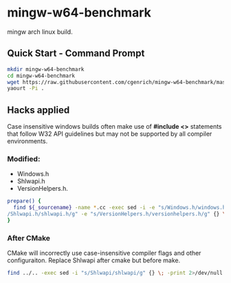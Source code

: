 # mingw-w64-benchmark
mingw arch linux build.

## Quick Start - Command Prompt
```bash
mkdir mingw-w64-benchmark
cd mingw-w64-benchmark
wget https://raw.githubusercontent.com/cgenrich/mingw-w64-benchmark/master/PKGBUILD
yaourt -Pi .
```

## Hacks applied
Case insensitive windows builds often make use of **#include <>** statements that follow W32 API guidelines but may not be supported by all compiler environments.  
### Modified:
* Windows.h
* Shlwapi.h
* VersionHelpers.h.
```bash
prepare() {
  find ${_sourcename} -name *.cc -exec sed -i -e "s/Windows.h/windows.h/g" -e "s
/Shlwapi.h/shlwapi.h/g" -e "s/VersionHelpers.h/versionhelpers.h/g" {} \;
}
```
### After CMake
CMake will incorrectly use case-insensitive compiler flags and other configuraiton.  Replace Shlwapi after cmake but before make.
```bash
find ../.. -exec sed -i "s/Shlwapi/shlwapi/g" {} \; -print 2>/dev/null
```
